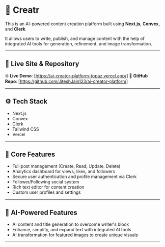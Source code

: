 # 🤖 Creatr

This is an AI-powered content creation platform built using **Next.js**, **Convex**, and **Clerk**.

It allows users to write, publish, and manage content with the help of integrated AI tools for generation, refinement, and image transformation.

---

## 🔗 Live Site & Repository

🌐 **Live Demo**: [https://ai-creator-platform-topaz.vercel.app/] 
📁 **GitHub Repo**: [https://github.com/JiteshJain123/ai-creator-platform]

---

## ⚙️ Tech Stack

- Next.js
- Convex
- Clerk
- Tailwind CSS
- Vercel

---

## 🚀 Core Features

- Full post management (Create, Read, Update, Delete)
- Analytics dashboard for views, likes, and followers
- Secure user authentication and profile management via Clerk
- Follower/Following social system
- Rich text editor for content creation
- Custom user profiles and settings

---

## 🤖 AI-Powered Features

- AI content and title generation to overcome writer's block
- Enhance, simplify, and expand text with integrated AI tools
- AI transformation for featured images to create unique visuals

---
